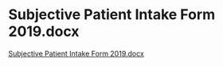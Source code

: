 # Subjective Patient Intake Form 2019.docx

[Subjective Patient Intake Form 2019.docx](Subjective%20Patient%20Intake%20Form%202019%20docx%20e9f776ccf3034ef79351f4b85f821539/Subjective_Patient_Intake_Form_2019.docx)